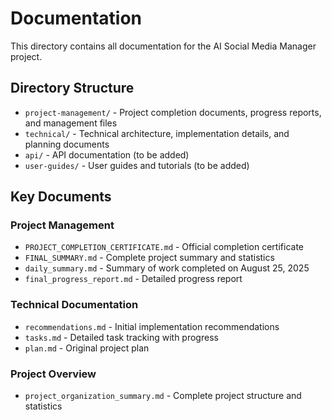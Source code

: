 # Documentation

This directory contains all documentation for the AI Social Media Manager project.

## Directory Structure

- `project-management/` - Project completion documents, progress reports, and management files
- `technical/` - Technical architecture, implementation details, and planning documents
- `api/` - API documentation (to be added)
- `user-guides/` - User guides and tutorials (to be added)

## Key Documents

### Project Management
- `PROJECT_COMPLETION_CERTIFICATE.md` - Official completion certificate
- `FINAL_SUMMARY.md` - Complete project summary and statistics
- `daily_summary.md` - Summary of work completed on August 25, 2025
- `final_progress_report.md` - Detailed progress report

### Technical Documentation
- `recommendations.md` - Initial implementation recommendations
- `tasks.md` - Detailed task tracking with progress
- `plan.md` - Original project plan

### Project Overview
- `project_organization_summary.md` - Complete project structure and statistics